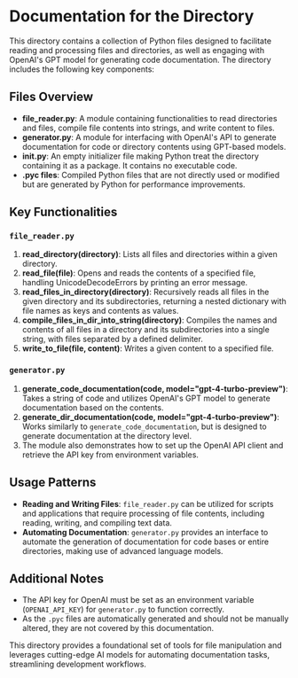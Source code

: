 # Documentation for the Directory

This directory contains a collection of Python files designed to facilitate reading and processing files and directories, as well as engaging with OpenAI's GPT model for generating code documentation. The directory includes the following key components:

## Files Overview

- **file_reader.py**: A module containing functionalities to read directories and files, compile file contents into strings, and write content to files.
- **generator.py**: A module for interfacing with OpenAI's API to generate documentation for code or directory contents using GPT-based models.
- **__init__.py**: An empty initializer file making Python treat the directory containing it as a package. It contains no executable code.
- **.pyc files**: Compiled Python files that are not directly used or modified but are generated by Python for performance improvements.

## Key Functionalities

### `file_reader.py`

1. **read_directory(directory)**: Lists all files and directories within a given directory.
2. **read_file(file)**: Opens and reads the contents of a specified file, handling UnicodeDecodeErrors by printing an error message.
3. **read_files_in_directory(directory)**: Recursively reads all files in the given directory and its subdirectories, returning a nested dictionary with file names as keys and contents as values.
4. **compile_files_in_dir_into_string(directory)**: Compiles the names and contents of all files in a directory and its subdirectories into a single string, with files separated by a defined delimiter.
5. **write_to_file(file, content)**: Writes a given content to a specified file.

### `generator.py`

1. **generate_code_documentation(code, model="gpt-4-turbo-preview")**: Takes a string of code and utilizes OpenAI's GPT model to generate documentation based on the contents.
2. **generate_dir_documentation(code, model="gpt-4-turbo-preview")**: Works similarly to `generate_code_documentation`, but is designed to generate documentation at the directory level.
3. The module also demonstrates how to set up the OpenAI API client and retrieve the API key from environment variables.

## Usage Patterns

- **Reading and Writing Files**: `file_reader.py` can be utilized for scripts and applications that require processing of file contents, including reading, writing, and compiling text data.
- **Automating Documentation**: `generator.py` provides an interface to automate the generation of documentation for code bases or entire directories, making use of advanced language models.

## Additional Notes

- The API key for OpenAI must be set as an environment variable (`OPENAI_API_KEY`) for `generator.py` to function correctly.
- As the `.pyc` files are automatically generated and should not be manually altered, they are not covered by this documentation.

This directory provides a foundational set of tools for file manipulation and leverages cutting-edge AI models for automating documentation tasks, streamlining development workflows.